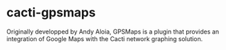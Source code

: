 cacti-gpsmaps
=============

Originally developped by Andy Aloia, GPSMaps is a plugin that provides an integration of Google Maps with the Cacti network graphing solution.
